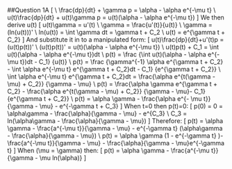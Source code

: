 ##Question 1A
\[
  \\
  \frac{dp}{dt} + \gamma p = \alpha - \alpha e^{-\mu t}
  \\
  u(t)\frac{dp}{dt} + u(t)\gamma p = u(t)(\alpha - \alpha e^{-\mu t})
\]
We then derive u(t)
\[
  u(t)\gamma = u'(t)
  \\
  \gamma = \frac{u'(t)}{u(t)}
  \\
  \gamma = (ln(u(t)))'
  \\
  ln(u(t)) = \int \gamma dt = \gamma t + C_2
  \\
  u(t) = e^{\gamma t + C_2}
\]
And substitute it in to a manipulated form:
\[
  u(t)\frac{dp}{dt}+u'(t)p = (u(t)p(t))'
  \\
  (u(t)p(t))' = u(t)(\alpha - \alpha e^{-\mu t})
  \\
  u(t)p(t) + C_1 = \int u(t)(\alpha - \alpha e^{-\mu t})dt
  \\
  p(t) = \frac
  {\int u(t)(\alpha - \alpha e^{-\mu t})dt - C_1}
  {u(t)}
  \\
  p(t) = \frac
  {\gamma^{-1} \alpha e^{\gamma t + C_2} - \int \alpha e^{-\mu t} e^{\gamma t + C_2}dt - C_1}
  {e^{\gamma t + C_2}}
  \\
  \int \alpha e^{-\mu t} e^{\gamma t + C_2}dt = \frac{\alpha e^{t(\gamma - \mu) + C_2}}
  {\gamma - \mu}
  \\
  p(t) = \frac{\alpha \gamma e^{\gamma t + C_2} - \frac{\alpha e^{t(\gamma - \mu) + C_2}}
  {\gamma - \mu}- C_1}
  {e^{\gamma t + C_2}}
  \\
  p(t) = \alpha \gamma - \frac{\alpha e^{- \mu t}}
  {\gamma - \mu} - e^{-\gamma t + C_3}
\]
When t=0 then p(t)=0:
\[
  p(0) = 0 = \alpha\gamma - \frac{\alpha}{\gamma - \mu} - e^{C_3}
  \\
  C_3 = ln(\alpha\gamma - \frac{\alpha}{\gamma - \mu})
\]
Therefore:
\[
  p(t) = \alpha \gamma - \frac{a^{-\mu t}}{\gamma - \mu} - e^{-\gamma t} (\alpha\gamma - \frac{\alpha}{\gamma - \mu})
  \\
  p(t) = \alpha \gamma (1 - e^{-\gamma t} )- \frac{a^{-\mu t}}{\gamma - \mu}  - \frac{\alpha}{\gamma - \mu}e^{-\gamma t}
\]
When \(\mu = \gamma\) then:
\[
  p(t) = \alpha \gamma - \frac{a^{-\mu t}}{\gamma - \mu ln(\alpha)}
\]
